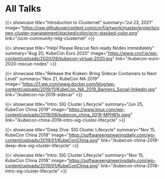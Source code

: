 # All Talks


{{< showcase title="Introduction to Clusternet" summary="Jul 23, 2021" image="https://raw.githubusercontent.com/cncf/artwork/master/projects/open-cluster-management/stacked/color/ocm-stacked-color.png" link="/ocm-community-mtg-clusternet" >}}

{{< showcase title="Help! Please Rescue Not-ready Nodes Immediately" summary="Aug 20, KubeCon Euro 2020" image="https://www.cncf.io/wp-content/uploads/2020/08/kubecon-virtual-2020.jpg" link="/kubecon-euro-2020-rescue-nodes" >}}

{{< showcase title="Release the Kraken: Bring Sidecar Containers to Next Level" summary="Nov 21, KubeCon NA 2019" image="https://i1.wp.com/www.docker.com/blog/wp-content/uploads/2019/11/KubeCon_NA_2019_Banners_Social-linkedin.jpg" link="/kubecon-na-2019-sidecar" >}}

{{< showcase title="Intro: SIG Cluster Lifecycle" summary="Jun 25, KubeCon China 2019" image="https://www.linux.com/wp-content/uploads/2019/06/kubecon_china_2019-MPH81x.jpeg" link="/kubecon-china-2019-intro-sig-cluster-lifecycle" >}}

{{< showcase title="Deep Dive: SIG Cluster Lifecycle" summary="Nov 15, KubeCon China 2018" image="https://softwareengineeringdaily.com/wp-content/uploads/2019/01/KubeConChina.png" link="/kubecon-china-2018-deep-dive-sig-cluster-lifecycle" >}}

{{< showcase title="Intro: SIG Cluster Lifecycle" summary="Nov 15, KubeCon China 2018" image="https://softwareengineeringdaily.com/wp-content/uploads/2019/01/KubeConChina.png" link="/kubecon-china-2018-intro-sig-cluster-lifecycle" >}}

